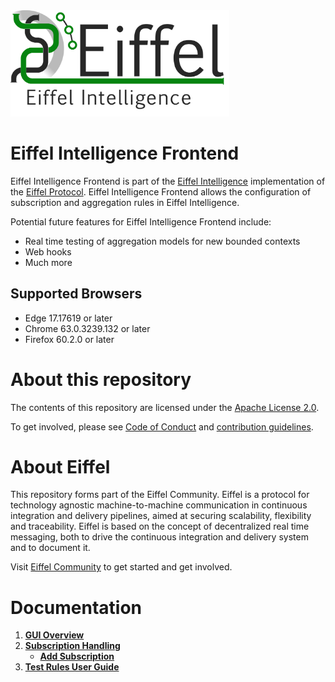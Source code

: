 <!---
   Copyright 2017-2018 Ericsson AB.
   For a full list of individual contributors, please see the commit history.

   Licensed under the Apache License, Version 2.0 (the "License");
   you may not use this file except in compliance with the License.
   You may obtain a copy of the License at

       http://www.apache.org/licenses/LICENSE-2.0

   Unless required by applicable law or agreed to in writing, software
   distributed under the License is distributed on an "AS IS" BASIS,
   WITHOUT WARRANTIES OR CONDITIONS OF ANY KIND, either express or implied.
   See the License for the specific language governing permissions and
   limitations under the License.
--->

<img src="./images/eiffel-intelligence-logo.png" alt="Eiffel Intelligence" width="350"/>

# Eiffel Intelligence Frontend
Eiffel Intelligence Frontend is part of the [Eiffel Intelligence](https://github.com/eiffel-community/eiffel-intelligence) implementation of the [Eiffel Protocol](https://github.com/eiffel-community/eiffel). Eiffel Intelligence Frontend allows the configuration of subscription and aggregation rules in Eiffel Intelligence.

Potential future features for Eiffel Intelligence Frontend include:
* Real time testing of aggregation models for new bounded contexts
* Web hooks
* Much more

## Supported Browsers
* Edge 17.17619 or later
* Chrome 63.0.3239.132 or later
* Firefox 60.2.0 or later

# About this repository
The contents of this repository are licensed under the [Apache License 2.0](./LICENSE).

To get involved, please see [Code of Conduct](./CODE_OF_CONDUCT.md) and [contribution guidelines](./CONTRIBUTING.md).

# About Eiffel
This repository forms part of the Eiffel Community. Eiffel is a protocol for technology agnostic machine-to-machine communication in continuous integration and delivery pipelines, aimed at securing scalability, flexibility and traceability. Eiffel is based on the concept of decentralized real time messaging, both to drive the continuous integration and delivery system and to document it.

Visit [Eiffel Community](https://eiffel-community.github.io) to get started and get involved.

# Documentation

1. [**GUI Overview**](./wiki/GUI-Overview.md)
1. [**Subscription Handling**](./wiki/markdown/Subscription-Handling.md)
    -  [**Add Subscription**](./wiki/markdown/Add-Subscription.md)
1. [**Test Rules User Guide**](./wiki/markdown/Test-Rules.md)